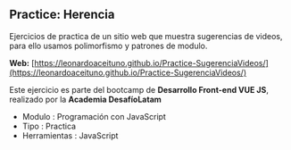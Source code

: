 ## Practice: Herencia 
Ejercicios de practica de un sitio web que muestra sugerencias de videos, para ello usamos polimorfismo y patrones de modulo.

**Web:** [https://leonardoaceituno.github.io/Practice-SugerenciaVideos/](https://leonardoaceituno.github.io/Practice-SugerenciaVideos/)

Este ejercicio es parte del bootcamp de **Desarrollo Front-end VUE JS**, realizado por la **Academia DesafíoLatam**

- Modulo : Programación con JavaScript
- Tipo 	: Practica
- Herramientas : JavaScript
